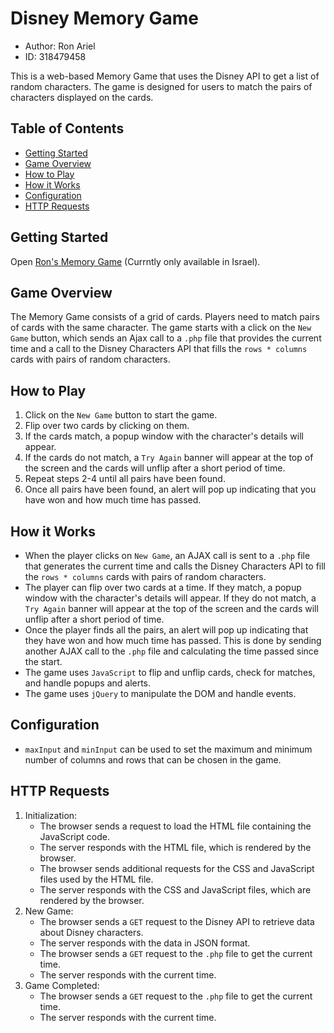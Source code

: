 # Disney Memory Game

-   Author: Ron Ariel
-   ID: 318479458

This is a web-based Memory Game that uses the Disney API to get a list of random characters. The game is designed for users to match the pairs of characters displayed on the cards.

## Table of Contents

-   [Getting Started](#getting-started)
-   [Game Overview](#game-overview)
-   [How to Play](#how-to-play)
-   [How it Works](#how-it-works)
-   [Configuration](#configuration)
-   [HTTP Requests](#http-requests)

## Getting Started

Open [Ron's Memory Game](http://ronam.mysoft.jce.ac.il/ex1/) (Currntly only available in Israel).

## Game Overview

The Memory Game consists of a grid of cards. Players need to match pairs of cards with the same character. The game starts with a click on the `New Game` button, which sends an Ajax call to a `.php` file that provides the current time and a call to the Disney Characters API that fills the `rows * columns` cards with pairs of random characters.

## How to Play

1. Click on the `New Game` button to start the game.
2. Flip over two cards by clicking on them.
3. If the cards match, a popup window with the character's details will appear.
4. If the cards do not match, a `Try Again` banner will appear at the top of the screen and the cards will unflip after a short period of time.
5. Repeat steps 2-4 until all pairs have been found.
6. Once all pairs have been found, an alert will pop up indicating that you have won and how much time has passed.

## How it Works

-   When the player clicks on `New Game`, an AJAX call is sent to a `.php` file that generates the current time and calls the Disney Characters API to fill the `rows * columns` cards with pairs of random characters.
-   The player can flip over two cards at a time. If they match, a popup window with the character's details will appear. If they do not match, a `Try Again` banner will appear at the top of the screen and the cards will unflip after a short period of time.
-   Once the player finds all the pairs, an alert will pop up indicating that they have won and how much time has passed. This is done by sending another AJAX call to the `.php` file and calculating the time passed since the start.
-   The game uses `JavaScript` to flip and unflip cards, check for matches, and handle popups and alerts.
-   The game uses `jQuery` to manipulate the DOM and handle events.

## Configuration

-   `maxInput` and `minInput` can be used to set the maximum and minimum number of columns and rows that can be chosen in the game.

## HTTP Requests

1. Initialization:
    - The browser sends a request to load the HTML file containing the JavaScript code.
    - The server responds with the HTML file, which is rendered by the browser.
    - The browser sends additional requests for the CSS and JavaScript files used by the HTML file.
    - The server responds with the CSS and JavaScript files, which are rendered by the browser.
2. New Game:
    - The browser sends a `GET` request to the Disney API to retrieve data about Disney characters.
    - The server responds with the data in JSON format.
    - The browser sends a `GET` request to the `.php` file to get the current time.
    - The server responds with the current time.
3. Game Completed:
    - The browser sends a `GET` request to the `.php` file to get the current time.
    - The server responds with the current time.
